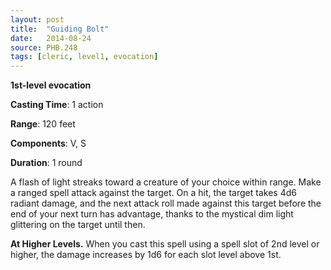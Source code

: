 ```yaml
---
layout: post
title:  "Guiding Bolt"
date:   2014-08-24
source: PHB.248
tags: [cleric, level1, evocation]
---
```


**1st-level evocation**

**Casting Time**: 1 action

**Range**: 120 feet

**Components**: V, S

**Duration**: 1 round

A flash of light streaks toward a creature of your choice within range. Make a ranged spell attack against the target. On a hit, the target takes 4d6 radiant damage, and the next attack roll made against this target before the end of your next turn has advantage, thanks to the mystical dim light glittering on the target until then. 

**At Higher Levels.** When you cast this spell using a spell slot of 2nd level or higher, the damage increases by 1d6 for each slot level above 1st.